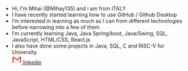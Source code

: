 -  Hi, I’m Mihai (@Mihay135) and i am from ITALY
-  I have recently started learning how to use GitHub / Github Desktop
-  I’m interested in learning as much as I can from different technologies before narrowing into a few of them
-  I’m currently learning Java, Java Spring/boot, Java/Swing, SQL, JavaScript, HTML/CSS, React.js
-  I also have done some projects in Java, SQL, C and RISC-V for University.
   <br/>
   <a href="mailto:mihai.sauca.135@gmail.com">
      <img height="25" src="ReadmeIcons/gmailIcon.png" />
   <a/>
   <a href = "linkedin.com/in/mihai-sauca-462b91356">
      linkedin
   </a>
  
<!---
Mihay135/Mihay135 is a ✨ special ✨ repository because its `README.md` (this file) appears on your GitHub profile.
You can click the Preview link to take a look at your changes.
--->
